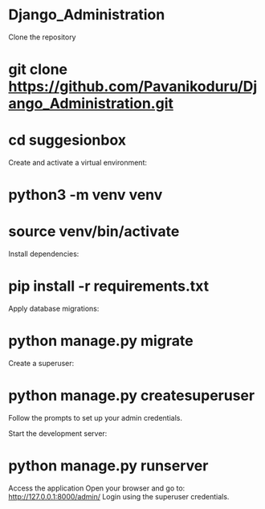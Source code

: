 # Django_Administration
Clone the repository
# git clone https://github.com/Pavanikoduru/Django_Administration.git
# cd suggesionbox

Create and activate a virtual environment:

# python3 -m venv venv
# source venv/bin/activate

Install dependencies:

# pip install -r requirements.txt

Apply database migrations:

# python manage.py migrate

Create a superuser:

# python manage.py createsuperuser

Follow the prompts to set up your admin credentials.

Start the development server:

# python manage.py runserver

Access the application
Open your browser and go to: http://127.0.0.1:8000/admin/
Login using the superuser credentials.
